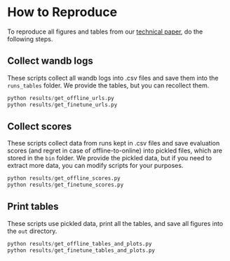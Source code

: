 # How to Reproduce

To reproduce all figures and tables from our [technical paper](https://arxiv.org/abs/2210.07105), do the following steps.

## Collect wandb logs

These scripts collect all wandb logs into .csv files and save them into the `runs_tables` folder. 
We provide the tables, but you can recollect them.
```python
python results/get_offline_urls.py
python results/get_finetune_urls.py
```

## Collect scores

These scripts collect data from runs kept in .csv files and save evaluation scores (and regret in case of offline-to-online) 
into pickled files, which are stored in the `bin` folder. We provide the pickled data, but if you need to extract more data,
you can modify scripts for your purposes.
```python
python results/get_offline_scores.py
python results/get_finetune_scores.py
```

## Print tables

 These scripts use pickled data, print all the tables, and save all figures into the `out` directory.
```python
python results/get_offline_tables_and_plots.py
python results/get_finetune_tables_and_plots.py
```